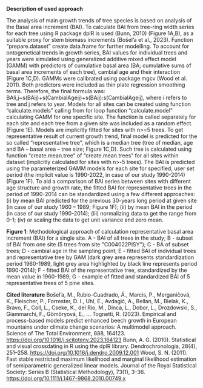 **Description of used approach**

The analysis of main growth trends of tree species is based on analysis of the Basal area increment (BAI). To calculate BAI from tree-ring width series for each tree using R package dplR is used (Bunn, 2010) (Figure 1A,B), as a suitable proxy for stem biomass increments (Bošel’a et al., 2023). 
Function “prepare.dataset” create data.frame for further modelling.
To account for ontogenetical trends in growth series, BAI values for individual trees and years were simulated using generalized additive mixed effect model (GAMM) with predictors of cumulative basal area (BA; cumulative sums of basal area increments of each tree), cambial age and their interaction  (Figure 1C,D). GAMMs were calibrated using package mgcv (Wood et al. 2011). Both predictors were included as  thin plate regression smoothing terms. Therefore, the final formula was: BAIi,j~s(BAij)+s(CambialAgeij)+s(BAij):s(CambialAgeij), where i refers to tree and j refers to year. Models for all sites can be created using function “calculate.models” calling from for loop function “calculate.model” calculating GAMM for one specific site. The function is called separately for each site and each tree from a given site was included as a random effect. (Figure 1E). Models are implicitly fitted for sites with n>=5 trees.
To get representative result of current growth trend, final model is predicted for the so called “representative tree”, which is a median tree (tree of median, age and BA – basal area – tree size; Figure 1C,D). Such tree is calculated using function “create.mean.tree” of “create.mean.trees” for all sites within dataset (implicitly calculated for sites with n>-5 trees).
The BAI is predicted using the parameterized GAMM models for each site for specified, user set period (the implicit value is 1990-2022, in case of our study 1990-2014) (Figure 1F). To aid a comparison of BAI series between sites with different age structure and growth rate, the fitted BAI for representative trees in the period of 1990-2014 can be standardized using a few different approaches: (i) by mean BAI predicted for the previous 30-years long period at given site (in case of our study 1960 – 1989; Figure 1F); (ii) by mean BAI in the period (in case of our study 1990-2014); (iii) normalizing data to get the range from 0-1; (iv) or scaling the data to get unit variance and zero mean.


**Figure 1**: Methodological approach of calculation representative basal area increment (BAI) for a single site. A - BAI of all trees in the study; B - subset of BAI from one site (5 trees from site "C004022PISY"); C - BA of subset trees; D - cambial age in the sampling point; E - fitted BAI of individual trees and representative tree by GAM (dark grey area represents standardization period 1960-1989, light grey area highlighted by black line represents period 1990-2014); F - fitted BAI of the representative tree, standardized by the mean value in 1960-1989; G - example of fitted and standardized BAI of 5 representative trees of 5 pine sites.

**Cited literature**
Bošel’a, M., Rubio-Cuadrado, Á., Marcis, P., Merganičová, K., Fleischer, P., Forrester, D. I., Uhl, E., Avdagić, A., Bellan, M., Bielak, K., Bravo, F., Coll, L., Cseke, K., del Rio, M., Dinca, L., Dobor, L., Drozdowski, S., Giammarchi, F., Gömöryová, E., … Tognetti, R. (2023). Empirical and process-based models predict enhanced beech growth in European mountains under climate change scenarios: A multimodel approach. Science of The Total Environment, 888, 164123. https://doi.org/10.1016/j.scitotenv.2023.164123
Bunn, A. G. (2010). Statistical and visual crossdating in R using the dplR library. Dendrochronologia, 28(4), 251–258. https://doi.org/10.1016/j.dendro.2009.12.001
Wood, S. N. (2011). Fast stable restricted maximum likelihood and marginal likelihood estimation of semiparametric generalized linear models. Journal of the Royal Statistical Society: Series B (Statistical Methodology), 73(1), 3–36. https://doi.org/10.1111/j.1467-9868.2010.00749.x
